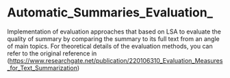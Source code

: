# Automatic_Summaries_Evaluation_
Implementation of evaluation approaches that based on LSA to evaluate the quality of summary by comparing the summary to its full text from an angle of main topics.
For theoretical details of the evaluation methods, you can refer to the original reference in (https://www.researchgate.net/publication/220106310_Evaluation_Measures_for_Text_Summarization)

